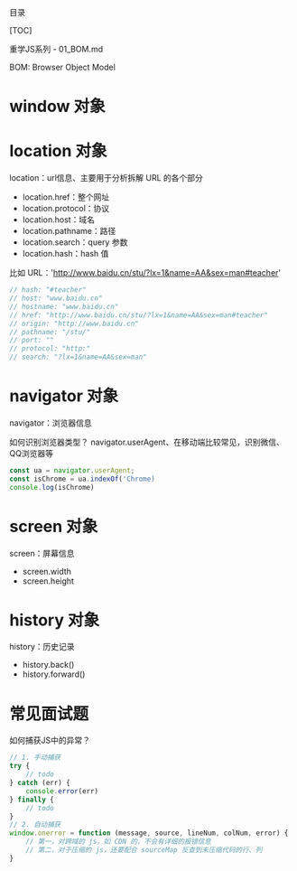 目录

[TOC]


重学JS系列 - 01_BOM.md



BOM: Browser Object Model

# window 对象

# location 对象
location：url信息、主要用于分析拆解 URL 的各个部分

- location.href：整个网址 
- location.protocol：协议
- location.host：域名 
- location.pathname：路径 
- location.search：query 参数
- location.hash：hash 值

比如 URL：'http://www.baidu.cn/stu/?lx=1&name=AA&sex=man#teacher'
```js
// hash: "#teacher"
// host: "www.baidu.cn"
// hostname: "www.baidu.cn"
// href: "http://www.baidu.cn/stu/?lx=1&name=AA&sex=man#teacher"
// origin: "http://www.baidu.cn"
// pathname: "/stu/"
// port: ""
// protocol: "http:"
// search: "?lx=1&name=AA&sex=man"
```

# navigator 对象
navigator：浏览器信息

如何识别浏览器类型？ navigator.userAgent、在移动端比较常见，识别微信、QQ浏览器等
```js
const ua = navigator.userAgent;
const isChrome = ua.indexOf('Chrome)
console.log(isChrome)
```

# screen 对象
screen：屏幕信息
- screen.width
- screen.height

# history 对象
history：历史记录
- history.back()
- history.forward()

# 常见面试题
如何捕获JS中的异常？
```js
// 1. 手动捕获
try {
    // todo
} catch (err) {
    console.error(err)
} finally {
    // todo
}
// 2. 自动捕获
window.onerror = function (message, source, lineNum, colNum, error) {
    // 第一，对跨域的 js，如 CDN 的，不会有详细的报错信息
    // 第二，对于压缩的 js，还要配合 sourceMap 反查到未压缩代码的行、列 
}
```




